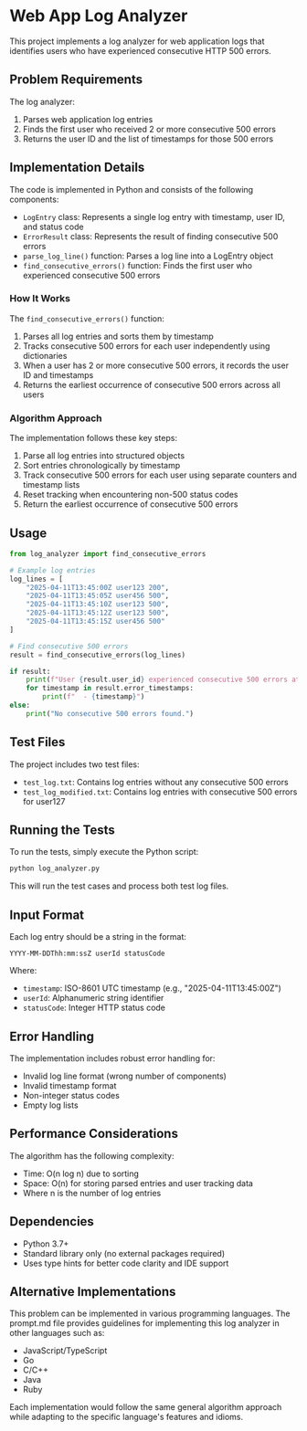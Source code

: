 # Web App Log Analyzer

This project implements a log analyzer for web application logs that identifies users who have experienced consecutive HTTP 500 errors.

## Problem Requirements

The log analyzer:

1. Parses web application log entries
2. Finds the first user who received 2 or more consecutive 500 errors
3. Returns the user ID and the list of timestamps for those 500 errors

## Implementation Details

The code is implemented in Python and consists of the following components:

- `LogEntry` class: Represents a single log entry with timestamp, user ID, and status code
- `ErrorResult` class: Represents the result of finding consecutive 500 errors
- `parse_log_line()` function: Parses a log line into a LogEntry object
- `find_consecutive_errors()` function: Finds the first user who experienced consecutive 500 errors

### How It Works

The `find_consecutive_errors()` function:

1. Parses all log entries and sorts them by timestamp
2. Tracks consecutive 500 errors for each user independently using dictionaries
3. When a user has 2 or more consecutive 500 errors, it records the user ID and timestamps
4. Returns the earliest occurrence of consecutive 500 errors across all users

### Algorithm Approach

The implementation follows these key steps:

1. Parse all log entries into structured objects
2. Sort entries chronologically by timestamp
3. Track consecutive 500 errors for each user using separate counters and timestamp lists
4. Reset tracking when encountering non-500 status codes
5. Return the earliest occurrence of consecutive 500 errors

## Usage

```python
from log_analyzer import find_consecutive_errors

# Example log entries
log_lines = [
    "2025-04-11T13:45:00Z user123 200",
    "2025-04-11T13:45:05Z user456 500",
    "2025-04-11T13:45:10Z user123 500",
    "2025-04-11T13:45:12Z user123 500",
    "2025-04-11T13:45:15Z user456 500"
]

# Find consecutive 500 errors
result = find_consecutive_errors(log_lines)

if result:
    print(f"User {result.user_id} experienced consecutive 500 errors at:")
    for timestamp in result.error_timestamps:
        print(f"  - {timestamp}")
else:
    print("No consecutive 500 errors found.")
```

## Test Files

The project includes two test files:

- `test_log.txt`: Contains log entries without any consecutive 500 errors
- `test_log_modified.txt`: Contains log entries with consecutive 500 errors for user127

## Running the Tests

To run the tests, simply execute the Python script:

```bash
python log_analyzer.py
```

This will run the test cases and process both test log files.

## Input Format

Each log entry should be a string in the format:

```text
YYYY-MM-DDThh:mm:ssZ userId statusCode
```

Where:

- `timestamp`: ISO-8601 UTC timestamp (e.g., "2025-04-11T13:45:00Z")
- `userId`: Alphanumeric string identifier
- `statusCode`: Integer HTTP status code

## Error Handling

The implementation includes robust error handling for:

- Invalid log line format (wrong number of components)
- Invalid timestamp format
- Non-integer status codes
- Empty log lists

## Performance Considerations

The algorithm has the following complexity:

- Time: O(n log n) due to sorting
- Space: O(n) for storing parsed entries and user tracking data
- Where n is the number of log entries

## Dependencies

- Python 3.7+
- Standard library only (no external packages required)
- Uses type hints for better code clarity and IDE support

## Alternative Implementations

This problem can be implemented in various programming languages. The prompt.md file provides guidelines for implementing this log analyzer in other languages such as:

- JavaScript/TypeScript
- Go
- C/C++
- Java
- Ruby

Each implementation would follow the same general algorithm approach while adapting to the specific language's features and idioms.
